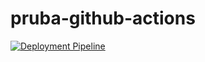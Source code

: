 # pruba-github-actions

[![Deployment Pipeline](https://github.com/Lukis76/pruba-github-actions/actions/workflows/pipeline.yml/badge.svg)](https://github.com/Lukis76/pruba-github-actions/actions/workflows/pipeline.yml)
